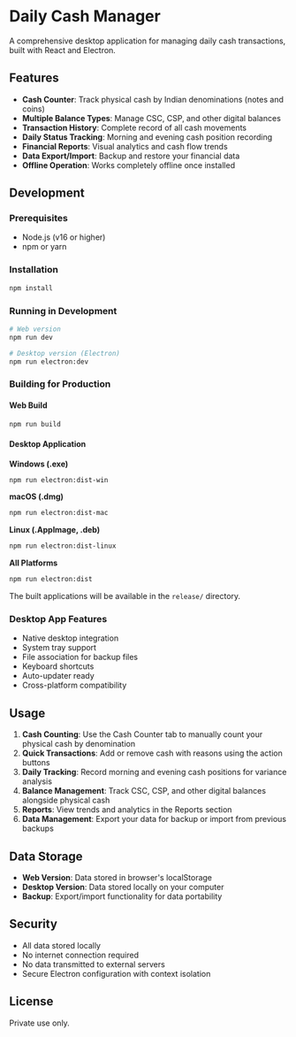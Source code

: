 # Daily Cash Manager

A comprehensive desktop application for managing daily cash transactions, built with React and Electron.

## Features

- **Cash Counter**: Track physical cash by Indian denominations (notes and coins)
- **Multiple Balance Types**: Manage CSC, CSP, and other digital balances
- **Transaction History**: Complete record of all cash movements
- **Daily Status Tracking**: Morning and evening cash position recording
- **Financial Reports**: Visual analytics and cash flow trends
- **Data Export/Import**: Backup and restore your financial data
- **Offline Operation**: Works completely offline once installed

## Development

### Prerequisites
- Node.js (v16 or higher)
- npm or yarn

### Installation
```bash
npm install
```

### Running in Development
```bash
# Web version
npm run dev

# Desktop version (Electron)
npm run electron:dev
```

### Building for Production

#### Web Build
```bash
npm run build
```

#### Desktop Application

**Windows (.exe)**
```bash
npm run electron:dist-win
```

**macOS (.dmg)**
```bash
npm run electron:dist-mac
```

**Linux (.AppImage, .deb)**
```bash
npm run electron:dist-linux
```

**All Platforms**
```bash
npm run electron:dist
```

The built applications will be available in the `release/` directory.

### Desktop App Features

- Native desktop integration
- System tray support
- File association for backup files
- Keyboard shortcuts
- Auto-updater ready
- Cross-platform compatibility

## Usage

1. **Cash Counting**: Use the Cash Counter tab to manually count your physical cash by denomination
2. **Quick Transactions**: Add or remove cash with reasons using the action buttons
3. **Daily Tracking**: Record morning and evening cash positions for variance analysis
4. **Balance Management**: Track CSC, CSP, and other digital balances alongside physical cash
5. **Reports**: View trends and analytics in the Reports section
6. **Data Management**: Export your data for backup or import from previous backups

## Data Storage

- **Web Version**: Data stored in browser's localStorage
- **Desktop Version**: Data stored locally on your computer
- **Backup**: Export/import functionality for data portability

## Security

- All data stored locally
- No internet connection required
- No data transmitted to external servers
- Secure Electron configuration with context isolation

## License

Private use only.
